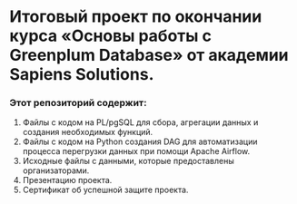 # Итоговый проект по окончании курса «Основы работы с Greenplum Database» от академии Sapiens Solutions. 
### Этот репозиторий содержит:
1. Файлы с кодом на PL/pgSQL для сбора, агрегации данных и создания необходимых функций.
2. Файлы с кодом на Python создания DAG для автоматизации процесса перегрузки данных при помощи Apache Airflow.
3. Исходные файлы с данными, которые предоставлены организаторами.
4. Презентацию проекта.
5. Сертификат об успешной защите проекта.
